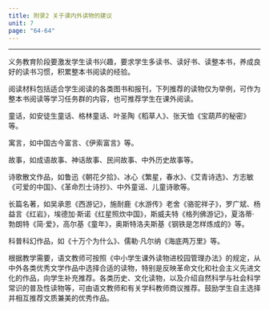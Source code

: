 ```yaml
---
title: 附录2 关于课内外读物的建议
unit: 7
page: "64-64"
---
```


___

义务教育阶段要激发学生读书兴趣，要求学生多读书、读好书、读整本书，养成良好的读书习惯，积累整本书阅读的经验。

阅读材料包括适合学生阅读的各类图书和报刊，下列推荐的读物仅为举例，可作为整本书阅读等学习任务群的内容，也可推荐学生在课外阅读。

童话，如安徒生童话、格林童话、叶圣陶《稻草人》、张天恤《宝葫芦的秘密》等。

寓言，如中国古今富言、《伊索富言》等。

故事，如成语故事、神话故事、民间故事、中外历史故事等。

诗歌散文作品，如鲁迅《朝花夕拾》、冰心《繁星，春水》、《艾青诗选》、方志敏《可爱的中国》、《革命烈士诗抄》、中外童谣、儿童诗歌等。

长篇名著，如吴承恩《西游记》，施耐鹿《水游传》老舍《骆驼祥子》，罗广斌、杨益言《红岩》，埃德加·斯诺《红星照炊中国》，斯威夫特《格列佛游记》，夏洛蒂·勃朗特《简·爱》，高尔基《童年》，奥斯特洛夫斯基《钢铁是怎样炼成的》等。

科普科幻作品，如《十万个为什么》、儒勒·凡尔纳《海底两万里》等。

根据教学需要，语文教师可按照《中小学生课外读物进校园管理办法》的规定，从中外各类优秀文学作品中选择合适的读物，特别是反映革命文化和社会主义先进文化的作品，向学生补充推荐。各类历史、文化读物，以及介绍自然科学与社会科学常识的普及性读物等，可由语文教师和有关学科教师商议推荐。鼓励学生自主选择并相互推荐文质兼美的优秀作品。
